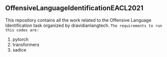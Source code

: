 ## OffensiveLanguageIdentificationEACL2021
This repository contains all the work related to the Offensive Language Identification task organized by dravidianlangtech.
`The requirements to run this codes are:`
1. pytorch
2. transformers
3. sadice

